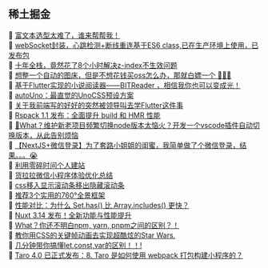 ## 稀土掘金  
🎉  [富文本选型太难了，谁来帮帮我！](https://juejin.cn/post/7434373084747333658)  
🎉  [webSocket封装，心跳检测+断线重连基于ES6 class,已在生产环境上使用，已发布包](https://juejin.cn/post/7434406493698785295)  
🎉  [十年全栈，竟然花了8个小时解决z-index不生效问题](https://juejin.cn/post/7433393393218224139)  
🎉  [想整一个自动的图床，但是不想花钱买oss怎么办，那就白嫖一个 🐒🐒🐒](https://juejin.cn/post/7433243522555936779)  
🎉  [基于Flutter实现的小说阅读器——BITReader ，相信我你也可以变成光！](https://juejin.cn/post/7433306628994940979)  
🎉  [autoUno：最直觉的UnoCSS预设方案](https://juejin.cn/post/7435653910252191754)  
🎉  [关于我前端写的好好的突然被领导叫去学Flutter这件事](https://juejin.cn/post/7434023837879058469)  
🎉  [Rspack 1.1 发布：全面提升 build 和 HMR 性能](https://juejin.cn/post/7434414422975873050)  
🎉  [💯What？维护新老项目频繁切换node版本太恼火？开发一个vscode插件自动切换版本，从此告别烦恼](https://juejin.cn/post/7433074030473297957)  
🎉  [【NextJS+微信登录】为了套路小姐姐的闺蜜，我简单做了个微信登录，结果。。。😭](https://juejin.cn/post/7434385878434463744)  
🎉  [利用零碎时间个人建站](https://juejin.cn/post/7433957728430096421)  
🎉  [货拉拉微信小程序体验优化总结](https://juejin.cn/post/7433989023112675338)  
🎉  [css移入显示滚动条移出隐藏滚动条](https://juejin.cn/post/7433791520842055714)  
🎉  [推荐3个实用的760°全景框架](https://juejin.cn/post/7434716811478253583)  
🎉  [性能对比：为什么 Set.has() 比 Array.includes() 更快？](https://juejin.cn/post/7433458585147342882)  
🎉  [Nuxt 3.14 发布！全新功能与性能提升](https://juejin.cn/post/7434047722384523305)  
🎉  [What？你还不明白npm, yarn, pnpm之间的区别？！](https://juejin.cn/post/7433427781928386571)  
🎉  [教你用CSS的关键帧动画去实现超酷炫的Star Wars.](https://juejin.cn/post/7434890408545861659)  
🎉  [几分钟带你搞懂let,const,var的区别！！!](https://juejin.cn/post/7433763024203579403)  
🎉  [Taro 4.0 已正式发布：8. Taro 是如何使用 webpack 打包构建小程序的？](https://juejin.cn/post/7434175547784020031)  
